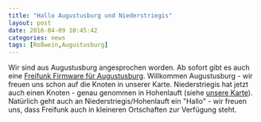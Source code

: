 ```yaml
---
title: "Hallo Augustusburg und Niederstriegis"
layout: post
date: 2016-04-09 10:45:42
categories: news
tags: [Roßwein,Augustusburg]
---
```


Wir sind aus Augustusburg angesprochen worden. Ab sofort gibt es auch eine [Freifunk Firmware für Augustusburg](//firmware.freifunk-mittelsachsen.de/stable/augustusburg/). Willkommen Augustusburg - wir freuen uns
schon auf die Knoten in unserer Karte.
Niederstriegis hat jetzt auch einen Knoten - genau genommen in Hohenlauft (siehe [unsere Karte](//karte.freifunk-mittelsachsen.de/meshviewer/)). Natürlich geht auch an Niederstriegis/Hohenlauft ein "Hallo" - wir freuen uns, dass Freifunk auch in kleineren Ortschaften zur Verfügung steht.
